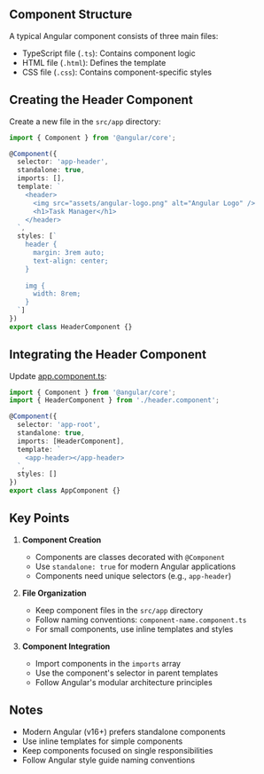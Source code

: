 ## Component Structure

A typical Angular component consists of three main files:

- TypeScript file (`.ts`): Contains component logic
- HTML file (`.html`): Defines the template
- CSS file (`.css`): Contains component-specific styles

## Creating the Header Component

Create a new file in the `src/app` directory:

````typescript
import { Component } from '@angular/core';

@Component({
  selector: 'app-header',
  standalone: true,
  imports: [],
  template: `
    <header>
      <img src="assets/angular-logo.png" alt="Angular Logo" />
      <h1>Task Manager</h1>
    </header>
  `,
  styles: [`
    header {
      margin: 3rem auto;
      text-align: center;
    }
    
    img {
      width: 8rem;
    }
  `]
})
export class HeaderComponent {}
````

## Integrating the Header Component

Update [app.component.ts](d:\Coding\Angular\01-starting-project\src\app\app.component.ts):

````typescript
import { Component } from '@angular/core';
import { HeaderComponent } from './header.component';

@Component({
  selector: 'app-root',
  standalone: true,
  imports: [HeaderComponent],
  template: `
    <app-header></app-header>
  `,
  styles: []
})
export class AppComponent {}
````

## Key Points

1. **Component Creation**
   - Components are classes decorated with `@Component`
   - Use `standalone: true` for modern Angular applications
   - Components need unique selectors (e.g., `app-header`)

2. **File Organization**
   - Keep component files in the `src/app` directory
   - Follow naming conventions: `component-name.component.ts`
   - For small components, use inline templates and styles

3. **Component Integration**
   - Import components in the `imports` array
   - Use the component's selector in parent templates
   - Follow Angular's modular architecture principles

## Notes

- Modern Angular (v16+) prefers standalone components
- Use inline templates for simple components
- Keep components focused on single responsibilities
- Follow Angular style guide naming conventions
